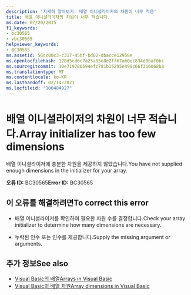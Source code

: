 ```yaml
---
description: '자세히 알아보기: 배열 이니셜라이저의 차원이 너무 적음'
title: 배열 이니셜라이저의 차원이 너무 적습니다.
ms.date: 07/20/2015
f1_keywords:
- bc30565
- vbc30565
helpviewer_keywords:
- BC30565
ms.assetid: 56cc00c3-c317-45bf-bd02-dbacce12958e
ms.openlocfilehash: 128d5cd6c7a25a85e8e2ff67ab0ec834d0baf0bc
ms.sourcegitcommit: 10e719780594efc781b15295e499c66f316068b8
ms.translationtype: MT
ms.contentlocale: ko-KR
ms.lasthandoff: 02/14/2021
ms.locfileid: "100484927"
---
```

# <a name="array-initializer-has-too-few-dimensions"></a><span data-ttu-id="53f60-103">배열 이니셜라이저의 차원이 너무 적습니다.</span><span class="sxs-lookup"><span data-stu-id="53f60-103">Array initializer has too few dimensions</span></span>

<span data-ttu-id="53f60-104">배열 이니셜라이저에 충분한 차원을 제공하지 않았습니다.</span><span class="sxs-lookup"><span data-stu-id="53f60-104">You have not supplied enough dimensions in the initializer for your array.</span></span>  
  
 <span data-ttu-id="53f60-105">**오류 ID:** BC30565</span><span class="sxs-lookup"><span data-stu-id="53f60-105">**Error ID:** BC30565</span></span>  
  
## <a name="to-correct-this-error"></a><span data-ttu-id="53f60-106">이 오류를 해결하려면</span><span class="sxs-lookup"><span data-stu-id="53f60-106">To correct this error</span></span>  
  
- <span data-ttu-id="53f60-107">배열 이니셜라이저를 확인하여 필요한 차원 수를 결정합니다.</span><span class="sxs-lookup"><span data-stu-id="53f60-107">Check your array initializer to determine how many dimensions are necessary.</span></span>  
  
- <span data-ttu-id="53f60-108">누락된 인수 또는 인수를 제공합니다.</span><span class="sxs-lookup"><span data-stu-id="53f60-108">Supply the missing argument or arguments.</span></span>  
  
## <a name="see-also"></a><span data-ttu-id="53f60-109">추가 정보</span><span class="sxs-lookup"><span data-stu-id="53f60-109">See also</span></span>

- [<span data-ttu-id="53f60-110">Visual Basic의 배열</span><span class="sxs-lookup"><span data-stu-id="53f60-110">Arrays in Visual Basic</span></span>](../programming-guide/language-features/arrays/index.md)
- [<span data-ttu-id="53f60-111">Visual Basic의 배열 차원</span><span class="sxs-lookup"><span data-stu-id="53f60-111">Array dimensions in Visual Basic</span></span>](../programming-guide/language-features/arrays/array-dimensions.md)
